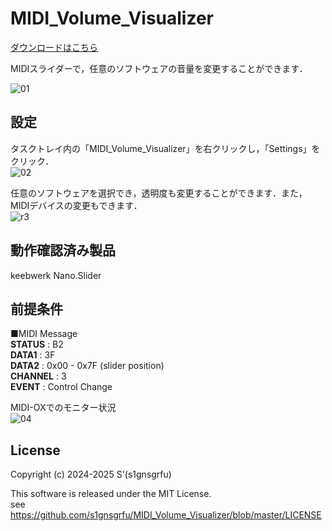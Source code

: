 # MIDI_Volume_Visualizer 
[ダウンロードはこちら](https://github.com/s1gnsgrfu/MIDI_Volume_Visualizer/releases)

MIDIスライダーで，任意のソフトウェアの音量を変更することができます．
  
![01](https://github.com/user-attachments/assets/37ce28b8-8ceb-4e90-a218-9f336899137b)

## 設定
タスクトレイ内の「MIDI_Volume_Visualizer」を右クリックし，「Settings」をクリック．  
![02](https://github.com/s1gnsgrfu/MIDI_Volume_Visualizer/assets/52664734/30fc1acc-4d75-4b5e-a9c7-de2bda8bb294)
  
任意のソフトウェアを選択でき，透明度も変更することができます．また，MIDIデバイスの変更もできます．  
![r3](https://github.com/s1gnsgrfu/MIDI_Volume_Visualizer/assets/52664734/1161658b-a2a7-4597-a6fd-0a4ccb0c5979)


## 動作確認済み製品
keebwerk Nano.Slider

## 前提条件
■MIDI Message  
__STATUS__ : B2  
__DATA1__ : 3F  
__DATA2__ : 0x00 - 0x7F (slider position)  
__CHANNEL__ : 3  
__EVENT__ : Control Change  
  
MIDI-OXでのモニター状況  
![04](https://github.com/s1gnsgrfu/MIDI_Volume_Visualizer/assets/52664734/36643b47-7538-430a-bc4e-752545efdc98)

## License
Copyright (c) 2024-2025 S'(s1gnsgrfu)  

This software is released under the MIT License.  
see https://github.com/s1gnsgrfu/MIDI_Volume_Visualizer/blob/master/LICENSE
